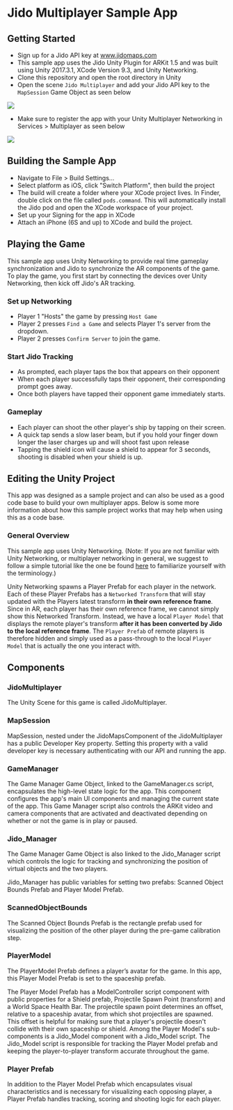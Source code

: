 # Jido Multiplayer Sample App
## Getting Started
- Sign up for a Jido API key at www.jidomaps.com
- This sample app uses the Jido Unity Plugin for ARKit 1.5 and was built using Unity 2017.3.1, XCode Version 9.3, and Unity Networking.
- Clone this repository and open the root directory in Unity  
- Open the scene `Jido Multiplayer` and add your Jido API key to the `MapSession` Game Object as seen below

![](https://github.com/jidomaps/unity_multiplayer/blob/ReadmeChanges/Assets/Api_Key.png)
- Make sure to register the app with your Unity Multiplayer Networking in Services > Multiplayer as seen below

![](https://github.com/jidomaps/unity_multiplayer/blob/ReadmeChanges/Assets/RegisterMultiplayer.png)
## Building the Sample App
- Navigate to File > Build Settings... 
- Select platform as iOS, click "Switch Platform", then build the project
- The build will create a folder where your XCode project lives. In Finder, double click on the file called `pods.command`. This will automatically install the Jido pod and open the XCode workspace of your project.
- Set up your Signing for the app in XCode
- Attach an iPhone (6S and up) to XCode and build the project.
## Playing the Game
This sample app uses Unity Networking to provide real time gameplay synchronization and Jido to synchronize the AR components of the game. To play the game, you first start by connecting the devices over Unity Networking, then kick off Jido's AR tracking.
### Set up Networking
- Player 1 "Hosts" the game by pressing `Host Game`
- Player 2 presses `Find a Game` and selects Player 1's server from the dropdown. 
- Player 2 presses `Confirm Server` to join the game.
### Start Jido Tracking
- As prompted, each player taps the box that appears on their opponent
- When each player successfully taps their opponent, their corresponding prompt goes away.
- Once both players have tapped their opponent game immediately starts.
### Gameplay
- Each player can shoot the other player's ship by tapping on their screen. 
- A quick tap sends a slow laser beam, but if you hold your finger down longer the laser charges up and will shoot fast upon release
- Tapping the shield icon will cause a shield to appear for 3 seconds, shooting is disabled when your shield is up.

## Editing the Unity Project
This app was designed as a sample project and can also be used as a good code base to build your own multiplayer apps. Below is some more information about how this sample project works that may help when using this as a code base.
### General Overview
This sample app uses Unity Networking. (Note: If you are not familiar with Unity Networking, or multiplayer networking in general, we suggest to follow a simple tutorial like the one be found [here](https://unity3d.com/learn/tutorials/topics/multiplayer-networking/introduction-simple-multiplayer-example?playlist=29690) to familiarize yourself with the terminology.)

Unity Networking spawns a Player Prefab for each player in the network. Each of these Player Prefabs has a `Networked Transform` that will stay updated with the Players latest transform **in their own reference frame**. Since in AR, each player has their own reference frame, we cannot simply show this Networked Transform. Instead, we have a local `Player Model` that displays the remote player's transform **after it has been converted by Jido to the local reference frame**. The `Player Prefab` of remote players is therefore hidden and simply used as a pass-through to the local `Player Model` that is actually the one you interact with.

## Components
### JidoMultiplayer
The Unity Scene for this game is called JidoMultiplayer.

### MapSession
MapSession, nested under the JidoMapsComponent of the JidoMultiplayer has a public Developer Key property. Setting this property with a valid developer key is necessary authenticating with our API and running the app.

### GameManager
The Game Manager Game Object, linked to the GameManager.cs script, encapsulates the high-level state logic for the app. This component configures the app's main UI components and managing the current state of the app. This Game Manager script also controls the ARKit video and camera components that are activated and deactivated depending on whether or not the game is in play or paused. 

### Jido_Manager
The Game Manager Game Object is also linked to the Jido_Manager script which controls the logic for tracking and synchronizing the position of virtual objects and the two players. 

Jido_Manager has public variables for setting two prefabs: Scanned Object Bounds Prefab and Player Model Prefab. 

### ScannedObjectBounds
The Scanned Object Bounds Prefab is the rectangle prefab used for visualizing the position of the other player during the pre-game calibration step.

### PlayerModel
The PlayerModel Prefab defines a player’s avatar for the game. In this app, this Player Model Prefab is set to the spaceship prefab. 

The Player Model Prefab has a ModelController script component with public properties for a Shield prefab, Projectile Spawn Point (transform) and a World Space Health Bar. The projectile spawn point determines an offset, relative to a spaceship avatar, from which shot projectiles are spawned. This offset is helpful for making sure that a player's projectile doesn't collide with their own spaceship or shield. Among the Player Model's sub-components is a Jido_Model component with a Jido_Model script. The Jido_Model script is responsible for tracking the Player Model prefab and keeping the player-to-player transform accurate throughout the game. 

### Player Prefab
In addition to the Player Model Prefab which encapsulates visual characteristics and is necessary for visualizing each opposing player, a Player Prefab handles tracking, scoring and shooting logic for each player.

